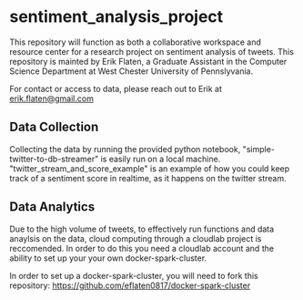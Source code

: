 # sentiment_analysis_project


This repository will function as both a collaborative workspace and resource center for a research project on sentiment analysis of tweets. This repository is mainted by Erik Flaten, a Graduate Assistant in the Computer Science Department at West Chester University of Pennslyvania.

For contact or access to data, please reach out to Erik at erik.flaten@gmail.com

## Data Collection
Collecting the data by running the provided python notebook, "simple-twitter-to-db-streamer" is easily run on a local machine. 
"twitter_stream_and_score_example" is an example of how you could keep track of a sentiment score in realtime, as it happens on the twitter stream.

## Data Analytics
Due to the high volume of tweets, to effectively run functions and data anaylsis on the data, cloud computing through a cloudlab project is reccomended. In order to do this you need a cloudlab account and the ability to set up your your own docker-spark-cluster. 

In order to set up a docker-spark-cluster, you will need to fork this repository: https://github.com/eflaten0817/docker-spark-cluster
